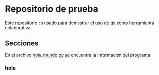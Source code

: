 # Repositorio de prueba

Este repositorio es usado para demostrar el uso de git como herramienta colaborativa.

## Secciones

En el archivo [hola_mundo.py](hola_mundo.py) se encuentra la informacion del programa

### hola
